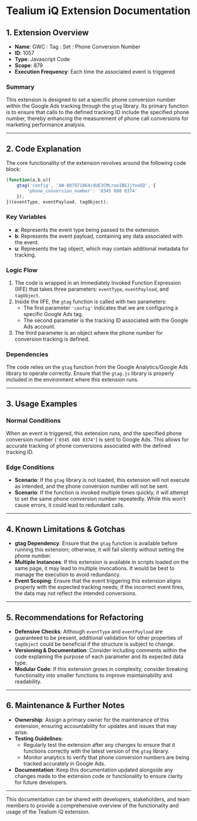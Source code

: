 # Tealium iQ Extension Documentation

## 1. Extension Overview

- **Name**: GWC : Tag : Set : Phone Conversion Number  
- **ID**: 1057  
- **Type**: Javascript Code  
- **Scope**: 879  
- **Execution Frequency**: Each time the associated event is triggered  

### Summary
This extension is designed to set a specific phone conversion number within the Google Ads tracking through the `gtag` library. Its primary function is to ensure that calls to the defined tracking ID include the specified phone number, thereby enhancing the measurement of phone call conversions for marketing performance analysis.

---

## 2. Code Explanation

The core functionality of the extension revolves around the following code block:

```javascript
(function(a,b,u){
    gtag('config', 'AW-807971864/dUE3CMLrooIBEJjYooED', {
        'phone_conversion_number': '0345 608 0374'
    });
})(eventType, eventPayload, tagObject);
```

### Key Variables 

- **a**: Represents the event type being passed to the extension.
- **b**: Represents the event payload, containing any data associated with the event.
- **u**: Represents the tag object, which may contain additional metadata for tracking.

### Logic Flow
1. The code is wrapped in an Immediately Invoked Function Expression (IIFE) that takes three parameters: `eventType`, `eventPayload`, and `tagObject`.
2. Inside the IIFE, the `gtag` function is called with two parameters:
   - The first parameter `'config'` indicates that we are configuring a specific Google Ads tag.
   - The second parameter is the tracking ID associated with the Google Ads account.
3. The third parameter is an object where the phone number for conversion tracking is defined.

### Dependencies
The code relies on the `gtag` function from the Google Analytics/Google Ads library to operate correctly. Ensure that the `gtag.js` library is properly included in the environment where this extension runs.

---

## 3. Usage Examples

### Normal Conditions
When an event is triggered, this extension runs, and the specified phone conversion number (`'0345 608 0374'`) is sent to Google Ads. This allows for accurate tracking of phone conversions associated with the defined tracking ID.

### Edge Conditions
- **Scenario**: If the `gtag` library is not loaded, this extension will not execute as intended, and the phone conversion number will not be sent.
- **Scenario**: If the function is invoked multiple times quickly, it will attempt to set the same phone conversion number repeatedly. While this won't cause errors, it could lead to redundant calls.

---

## 4. Known Limitations & Gotchas

- **gtag Dependency**: Ensure that the `gtag` function is available before running this extension; otherwise, it will fail silently without setting the phone number.
- **Multiple Instances**: If this extension is available in scripts loaded on the same page, it may lead to multiple invocations. It would be best to manage the execution to avoid redundancy.
- **Event Scoping**: Ensure that the event triggering this extension aligns properly with the expected tracking needs; if the incorrect event fires, the data may not reflect the intended conversions.

---

## 5. Recommendations for Refactoring

- **Defensive Checks**: Although `eventType` and `eventPayload` are guaranteed to be present, additional validation for other properties of `tagObject` could be beneficial if the structure is subject to change.
- **Versioning & Documentation**: Consider including comments within the code explaining the purpose of each parameter and its expected data type.
- **Modular Code**: If this extension grows in complexity, consider breaking functionality into smaller functions to improve maintainability and readability.

---

## 6. Maintenance & Further Notes

- **Ownership**: Assign a primary owner for the maintenance of this extension, ensuring accountability for updates and issues that may arise.
- **Testing Guidelines**:
    - Regularly test the extension after any changes to ensure that it functions correctly with the latest version of the `gtag` library.
    - Monitor analytics to verify that phone conversion numbers are being tracked accurately in Google Ads.
- **Documentation**: Keep this documentation updated alongside any changes made to the extension code or functionality to ensure clarity for future developers.

--- 

This documentation can be shared with developers, stakeholders, and team members to provide a comprehensive overview of the functionality and usage of the Tealium iQ extension.